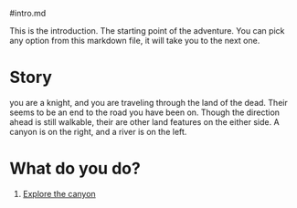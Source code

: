 #intro.md

This is the introduction. The starting point of the adventure. You can pick any option from this markdown file, it will take you to the next one.

# Story

you are a knight, and you are traveling through the land of the dead. Their seems to be an end to the road you have been on. Though the direction ahead is still walkable, their are other land features on the either side. A canyon is on the right, and a river is on the left.

# What do you do?

1. [Explore the canyon](canyon.md)
